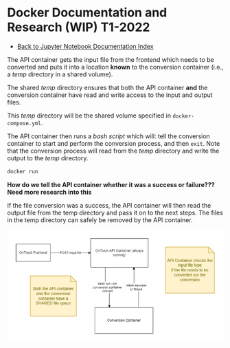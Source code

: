 # Docker Documentation and Research (WIP) T1-2022

- [Back to Jupyter Notebook Documentation Index](./Index.md)

The API container gets the input file from the frontend which needs to be converted and puts it into a location **known** to the conversion container (i.e., a *temp* directory in a shared volume).

The shared *temp* directory ensures that both the API container **and** the conversion container have read and write access to the input and output files.

This *temp* directory will be the shared volume specified in `docker-compose.yml`.

The API container then runs a *bash script* which will: tell the conversion container to start and perform the conversion process, and then `exit`. Note that the conversion process will read from the *temp* directory and write the output to the *temp* directory.

```sh
docker run 
```

**How do we tell the API container whether it was a success or failure??? Need more research into this**

If the file conversion was a success, the API container will then read the output file from the temp directory and pass it on to the next steps.
The files in the temp directory can safely be removed by the API container.

[<img src="./docker_flow.png" />](./docker_flow.png)
 

